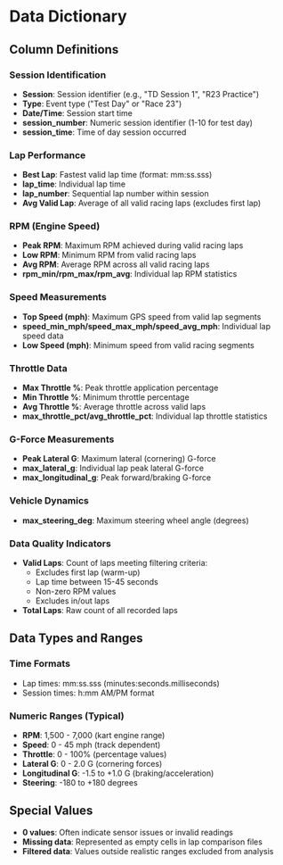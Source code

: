 # Data Dictionary

## Column Definitions

### Session Identification
- **Session**: Session identifier (e.g., "TD Session 1", "R23 Practice")
- **Type**: Event type ("Test Day" or "Race 23")
- **Date/Time**: Session start time
- **session_number**: Numeric session identifier (1-10 for test day)
- **session_time**: Time of day session occurred

### Lap Performance
- **Best Lap**: Fastest valid lap time (format: mm:ss.sss)
- **lap_time**: Individual lap time
- **lap_number**: Sequential lap number within session
- **Avg Valid Lap**: Average of all valid racing laps (excludes first lap)

### RPM (Engine Speed)
- **Peak RPM**: Maximum RPM achieved during valid racing laps
- **Low RPM**: Minimum RPM from valid racing laps
- **Avg RPM**: Average RPM across all valid racing laps
- **rpm_min/rpm_max/rpm_avg**: Individual lap RPM statistics

### Speed Measurements
- **Top Speed (mph)**: Maximum GPS speed from valid lap segments
- **speed_min_mph/speed_max_mph/speed_avg_mph**: Individual lap speed data
- **Low Speed (mph)**: Minimum speed from valid racing segments

### Throttle Data
- **Max Throttle %**: Peak throttle application percentage
- **Min Throttle %**: Minimum throttle percentage
- **Avg Throttle %**: Average throttle across valid laps
- **max_throttle_pct/avg_throttle_pct**: Individual lap throttle statistics

### G-Force Measurements
- **Peak Lateral G**: Maximum lateral (cornering) G-force
- **max_lateral_g**: Individual lap peak lateral G-force
- **max_longitudinal_g**: Peak forward/braking G-force

### Vehicle Dynamics
- **max_steering_deg**: Maximum steering wheel angle (degrees)

### Data Quality Indicators
- **Valid Laps**: Count of laps meeting filtering criteria:
  - Excludes first lap (warm-up)
  - Lap time between 15-45 seconds
  - Non-zero RPM values
  - Excludes in/out laps
- **Total Laps**: Raw count of all recorded laps

## Data Types and Ranges

### Time Formats
- Lap times: mm:ss.sss (minutes:seconds.milliseconds)
- Session times: h:mm AM/PM format

### Numeric Ranges (Typical)
- **RPM**: 1,500 - 7,000 (kart engine range)
- **Speed**: 0 - 45 mph (track dependent)
- **Throttle**: 0 - 100% (percentage values)
- **Lateral G**: 0 - 2.0 G (cornering forces)
- **Longitudinal G**: -1.5 to +1.0 G (braking/acceleration)
- **Steering**: -180 to +180 degrees

## Special Values
- **0 values**: Often indicate sensor issues or invalid readings
- **Missing data**: Represented as empty cells in lap comparison files
- **Filtered data**: Values outside realistic ranges excluded from analysis
